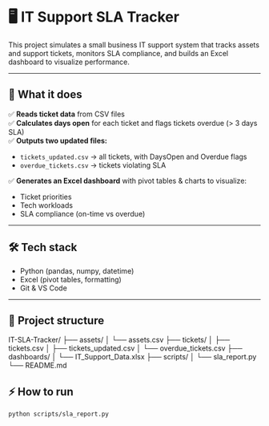 # 🖥️ IT Support SLA Tracker

This project simulates a small business IT support system that tracks assets and support tickets, monitors SLA compliance, and builds an Excel dashboard to visualize performance.

---

## 🚀 What it does
✅ **Reads ticket data** from CSV files  
✅ **Calculates days open** for each ticket and flags tickets overdue (> 3 days SLA)  
✅ **Outputs two updated files:**
- `tickets_updated.csv` → all tickets, with DaysOpen and Overdue flags
- `overdue_tickets.csv` → tickets violating SLA

✅ **Generates an Excel dashboard** with pivot tables & charts to visualize:
- Ticket priorities
- Tech workloads
- SLA compliance (on-time vs overdue)

---

## 🛠️ Tech stack
- Python (pandas, numpy, datetime)
- Excel (pivot tables, formatting)
- Git & VS Code

---

## 📁 Project structure

IT-SLA-Tracker/
├── assets/
│ └── assets.csv
├── tickets/
│ ├── tickets.csv
│ ├── tickets_updated.csv
│ └── overdue_tickets.csv
├── dashboards/
│ └── IT_Support_Data.xlsx
├── scripts/
│ └── sla_report.py
└── README.md

## ⚡ How to run
```bash
python scripts/sla_report.py
